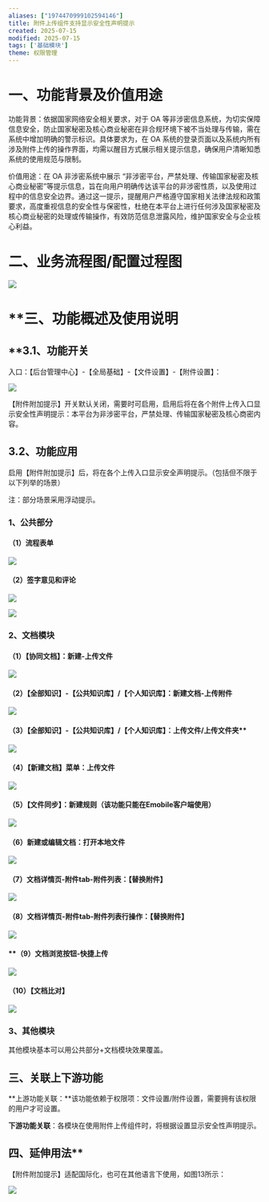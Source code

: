 ```yaml
---
aliases: ["1974470999102594146"]
title: 附件上传组件支持显示安全性声明提示
created: 2025-07-15
modified: 2025-07-15
tags: ['基础模块']
theme: 权限管理
---
```


# **一、功能背景及价值用途**

功能背景：依据国家网络安全相关要求，对于 OA 等非涉密信息系统，为切实保障信息安全，防止国家秘密及核心商业秘密在非合规环境下被不当处理与传输，需在系统中增加明确的警示标识。具体要求为，在 OA 系统的登录页面以及系统内所有涉及附件上传的操作界面，均需以醒目方式展示相关提示信息，确保用户清晰知悉系统的使用规范与限制。

价值用途：在 OA 非涉密系统中展示 “非涉密平台，严禁处理、传输国家秘密及核心商业秘密”等提示信息，旨在向用户明确传达该平台的非涉密性质，以及使用过程中的信息安全边界。通过这一提示，提醒用户严格遵守国家相关法律法规和政策要求，高度重视信息的安全性与保密性，杜绝在本平台上进行任何涉及国家秘密及核心商业秘密的处理或传输操作，有效防范信息泄露风险，维护国家安全与企业核心利益。

# 二、**业务流程图/配置过程图**

![](a76fa5273c4e7bb56a578357ff14257a.jpg)

# **三、**功能概述及使用说明**

## **3.**1**、**功能开关**

入口：【后台管理中心】-【全局基础】-【文件设置】-【附件设置】：

![](b16dce4024600a385a2b52b6c9d802f1.jpg)

【附件附加提示】开关默认关闭，需要时可启用，启用后将在各个附件上传入口显示安全性声明提示：本平台为非涉密平台，严禁处理、传输国家秘密及核心商密内容。

## **3.2、功能应用**

启用【附件附加提示】后，将在各个上传入口显示安全声明提示。（包括但不限于以下列举的场景）

注：部分场景采用浮动提示。

### **1、公共部分**

#### （1）**流程表单**

![](c9bc4b107b1ecd5570a708beec8652b1.jpg)

#### （2）**签字意见和评论**

![](84dc9bbeee0c2b8b2d0d1571418486c0.jpg)

![](c96edb6a79909eb06cae0216f22dc79b.jpg)

### 2、**文档模块**

#### **（1）【协同文档】：新建-上传文件**

![](9bba7bba7836540d8d1f4880c1c0b30b.jpg)

#### **（2）【全部知识】-【公共知识库】/【个人知识库】：新建文档-上传附件**

![](465a65124711daeb3bfeb4749ae0e22e.jpg)

#### **（3）**【全部知识】-【公共知识库】/【个人知识库】：上传文件/上传文件夹**

![](18233b93194b36c7dd05a81a4ee658b9.jpg)

#### **（4）【**新建文档】菜单**：上传文件**

![](d4348cc60a097cf76bf03bc29b0cc571.jpg)

#### **（5）【**文件同步】**：新建规则（该功能只能在Emobile客户端使用）**

![](195fa3ec4654e97b305e7c0ddc79c8fa.jpg)

#### **（6）新建或编辑文档：打开本地文件**

![](484404b31e733fa179e22c686a8a82b5.jpg)

#### **（7）文档详情页-附件tab-附件列表：【替换附件】**

![](634f7e180379dc7e4a4d4d4c5d894b1b.jpg)

#### **（8）文档详情页-附件tab-附件列表行操作：【替换附件】**

![](240d349fe7ae5841b88e9a4fd949f11b.jpg)

#### **（9）**文档浏览按钮-快捷上传**

![](c448bb90f0e75ae93884e9c6502534a9.jpg)

#### **（10）【文档比对】**

![](c0353ad35c993e68bdd72f5ea4096990.jpg)

### 3、**其他模块**

其他模块基本可以用公共部分+文档模块效果覆盖。

## 三、**关联上下游功能**

**上游功能关联：**该功能依赖于权限项：文件设置/附件设置，需要拥有该权限的用户才可设置。

**下游功能关联**：各模块在使用附件上传组件时，将根据设置显示安全性声明提示。

## **四**、延伸用法**

【附件附加提示】适配国际化，也可在其他语言下使用，如图13所示：

![](e4d27c3a801e1691fed9fd0f8b255fa3.jpg)